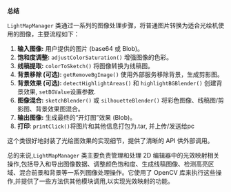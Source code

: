 **总结**

`LightMapManager` 类通过一系列的图像处理步骤，将普通图片转换为适合光绘机使用的图像，主要流程如下：

1.  **输入图像:**  用户提供的图片 (base64 或 Blob)。
2.  **饱和度调整:**  `adjustColorSaturation()` 增强图像的色彩。
3.  **线稿提取:**  `colorToSketch()` 将图像转换为线稿图。
4.  **背景移除 (可选):** `getRemoveBgImage()` 使用外部服务移除背景，生成剪影图。
5.  **背景效果 (可选):** `detectHighlightAreas()` 和 `highlightBGBlender()` 创建背景效果, `setBGValue`设置参数.
6.  **图像混合:**  `sketchBlender()` 或 `silhouetteBlender()` 将彩色图像、线稿图/剪影图、背景效果图混合。
7.  **输出图像:**  生成最终的“开灯图”效果 (Blob)。
8. **打印**: `printClick()`将图片和其他信息打包为.tar, 并上传/发送给pc

这个类很好地封装了光绘图效果的实现细节，提供了清晰的 API 供外部调用。


总的来说,`LightMapManager` 类主要负责管理和处理 2D 编辑器中的光效映射相关操作,包括导入和导出图像数据、调整颜色饱和度、生成线稿图像、检测高亮区域、混合前景和背景等一系列图像处理操作。它使用了 OpenCV 库来执行这些操作,并提供了一些方法供其他模块调用,以实现光效映射的功能。
